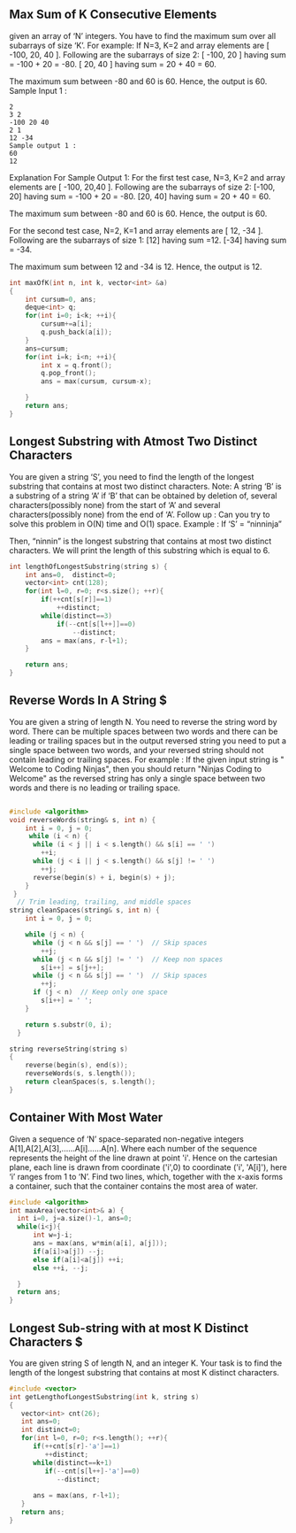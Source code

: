 ## Max Sum of K Consecutive Elements
given an array of ‘N’ integers. You have to find the maximum sum over all subarrays of size ‘K’.
For example:
If N=3, K=2 and array elements are [ -100, 20, 40 ]. Following are the subarrays of size 2:
[ -100, 20 ] having sum = -100 + 20 = -80.
[ 20, 40 ] having sum = 20 + 40 = 60.

The maximum sum between -80 and 60 is 60. Hence, the output is 60.
Sample Input 1 :
```
2
3 2 
-100 20 40
2 1
12 -34
Sample output 1 :
60
12
```
Explanation For Sample Output 1:
For the first test case,
N=3, K=2 and array elements are [ -100, 20,40 ]. Following are the subarrays of size 2:
[-100, 20] having sum = -100 + 20 = -80.
[20, 40] having sum = 20 + 40 = 60.

The maximum sum between -80 and 60 is 60. Hence, the output is 60.

For the second test case,
N=2, K=1 and array elements are [ 12, -34 ]. Following are the subarrays of size 1:
[12] having sum =12.
[-34] having sum = -34.

The maximum sum between 12 and -34  is 12. Hence, the output is 12.

```cpp
int maxOfK(int n, int k, vector<int> &a)
{
    int cursum=0, ans;
    deque<int> q;
    for(int i=0; i<k; ++i){
        cursum+=a[i];
        q.push_back(a[i]);
    }
    ans=cursum;
    for(int i=k; i<n; ++i){
        int x = q.front();
        q.pop_front();
        ans = max(cursum, cursum-x);

    }
    return ans;
}
```


## Longest Substring with Atmost Two Distinct Characters 
You are given a string ‘S’, you need to find the length of the longest substring that contains at most two distinct characters.
Note:
A string ‘B’ is a substring of a string ‘A’ if ‘B’ that can be obtained by deletion of, several characters(possibly none) from the start of ‘A’ and several characters(possibly none) from the end of ‘A’. 
Follow up :
Can you try to solve this problem in O(N) time and O(1) space.
Example :
If ‘S’ = “ninninja”

Then, “ninnin” is the longest substring that contains at most two distinct characters. We will print the length of this substring which is equal to 6.
```cpp
int lengthOfLongestSubstring(string s) {
    int ans=0,  distinct=0;
    vector<int> cnt(128);
    for(int l=0, r=0; r<s.size(); ++r){
        if(++cnt[s[r]]==1)
            ++distinct;
        while(distinct==3)
            if(--cnt[s[l++]]==0)
                --distinct;
        ans = max(ans, r-l+1);
    }

    return ans;
}
```

## Reverse Words In A String $
You are given a string of length N. You need to reverse the string word by word. There can be multiple spaces between two words and there can be leading or trailing spaces but in the output reversed string you need to put a single space between two words, and your reversed string should not contain leading or trailing spaces.
For example :
If the given input string is "  Welcome to   Coding  Ninjas", then you should return "Ninjas Coding to Welcome" as the reversed string has only a single space between two words and there is no leading or trailing space.

```cpp

#include <algorithm>
void reverseWords(string& s, int n) {
    int i = 0, j = 0;
     while (i < n) {
      while (i < j || i < s.length() && s[i] == ' ')
        ++i;
      while (j < i || j < s.length() && s[j] != ' ')
        ++j;
      reverse(begin(s) + i, begin(s) + j);
    }
 }
  // Trim leading, trailing, and middle spaces
string cleanSpaces(string& s, int n) {
    int i = 0, j = 0;

    while (j < n) {
      while (j < n && s[j] == ' ')  // Skip spaces
        ++j;
      while (j < n && s[j] != ' ')  // Keep non spaces
        s[i++] = s[j++];
      while (j < n && s[j] == ' ')  // Skip spaces
        ++j;
      if (j < n)  // Keep only one space
        s[i++] = ' ';
    }

    return s.substr(0, i);
  }

string reverseString(string s)
{
    reverse(begin(s), end(s));
    reverseWords(s, s.length());
    return cleanSpaces(s, s.length();
}
```

## Container With Most Water
Given a sequence of ‘N’ space-separated non-negative integers A[1],A[2],A[3],......A[i]…...A[n]. Where each number of the sequence represents the height of the line drawn at point 'i'. Hence on the cartesian plane, each line is drawn from coordinate ('i',0) to coordinate ('i', 'A[i]'), here ‘i’ ranges from 1 to ‘N’. Find two lines, which, together with the x-axis forms a container, such that the container contains the most area of water.

```cpp
#include <algorithm>
int maxArea(vector<int>& a) {
  int i=0, j=a.size()-1, ans=0;
  while(i<j){
      int w=j-i;
      ans = max(ans, w*min(a[i], a[j]));
      if(a[i]>a[j]) --j;
      else if(a[i]<a[j]) ++i;
      else ++i, --j;

  }
  return ans;
}
```

## Longest Sub-string with at most K Distinct Characters $
You are given string S of length N, and an integer K. Your task is to find the length of the longest substring that contains at most K distinct characters.

```cpp
#include <vector>
int getLengthofLongestSubstring(int k, string s)
{
   vector<int> cnt(26);
   int ans=0;
   int distinct=0;
   for(int l=0, r=0; r<s.length(); ++r){
      if(++cnt[s[r]-'a']==1)
         ++distinct;
      while(distinct==k+1)
         if(--cnt[s[l++]-'a']==0)
            --distinct;
      
      ans = max(ans, r-l+1);
   }
   return ans;
}
```